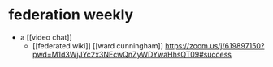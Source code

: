 # federation weekly

- a [[video chat]]
  - [[federated wiki]] [[ward cunningham]] https://zoom.us/j/619897150?pwd=M1d3WjJYc2x3NEcwQnZyWDYwaHhsQT09#success


